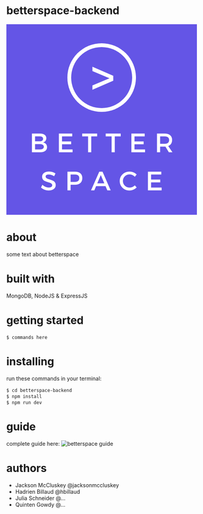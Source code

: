 # betterspace-backend
![](Betterspace.png)

# about
some text about betterspace

# built with
MongoDB, NodeJS & ExpressJS

# getting started
```
$ commands here
```

# installing
run these commands in your terminal:
```
$ cd betterspace-backend
$ npm install
$ npm run dev
```

# guide
complete guide here: ![betterspace guide](https://google.com)

# authors
- Jackson McCluskey @jacksonmccluskey
- Hadrien Billaud @hbillaud
- Julia Schneider @...
- Quinten Gowdy @...


